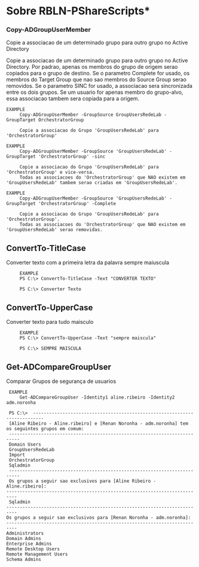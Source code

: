# Sobre RBLN-PShareScripts*

### Copy-ADGroupUserMember

Copie a associacao de um determinado grupo para outro grupo no Active Directory

Copie a associacao de um determinado grupo para outro grupo no Active Directory. Por padrao, apenas os membros do grupo de origem serao copiados para o
   grupo de destino. Se o parametro Complete for usado, os membros do Target Group que nao sao membros do Source Group serao removidos.  Se o parametro SINC
    for usado, a associacao sera sincronizada entre os dois grupos.  Se um usuario for apenas membro do grupo-alvo, essa associacao tambem sera copiada
    para a origem.
    
    EXAMPLE
         Copy-ADGroupUserMember -GroupSource GroupUsersRedeLab -GroupTarget OrchestratorGroup

         Copie a associacao do Grupo 'GroupUsersRedeLab' para 'OrchestratorGroup'
         
    EXAMPLE
         Copy-ADGroupUserMember -GroupSource 'GroupUsersRedeLab' -GroupTarget 'OrchestratorGroup' -sinc

         Copie a associacao do Grupo 'GroupUsersRedeLab' para 'OrchestratorGroup' e vice-versa.
         Todas as associacoes do 'OrchestratorGroup' que NAO existem em 'GroupUsersRedeLab' tambem serao criadas em 'GroupUsersRedeLab'.

    EXAMPLE
         Copy-ADGroupUserMember -GroupSource 'GroupUsersRedeLab' -GroupTarget 'OrchestratorGroup' -Complete

         Copie a associacao do Grupo 'GroupUsersRedeLab' para 'OrchestratorGroup'.
         Todas as associacoes do 'OrchestratorGroup' que NAO existem em 'GroupUsersRedeLab' serao removidas.


## ConvertTo-TitleCase

Converter texto com a primeira letra da palavra sempre maiuscula


         EXAMPLE
         PS C:\> ConvertTo-TitleCase -Text "CONVERTER TEXTO"
   
         PS C:\> Converter Texto


## ConvertTo-UpperCase

Converter texto para tudo maisculo

         EXAMPLE
         PS C:\> ConvertTo-UpperCase -Text "sempre maiscula"
   
         PS C:\> SEMPRE MAISCULA



## Get-ADCompareGroupUser

Comparar Grupos de segurança de usuarios 

     EXAMPLE
         Get-ADCompareGroupUser -Identity1 aline.ribeiro -Identity2 adm.noronha
         
     PS C:\>  --------------------------------------------------------------------------
     [Aline Ribeiro - Aline.ribeiro] e [Renan Noronha - adm.noronha] tem os seguintes grupos em comum:
     --------------------------------------------------------------------------
     Domain Users
     GroupUsersRedeLab
     Import
     OrchestratorGroup
     Sqladmin
     --------------------------------------------------------------------------
     Os grupos a seguir sao exclusivos para [Aline Ribeiro - Aline.ribeiro]:
    --------------------------------------------------------------------------
     Sqladmin
    --------------------------------------------------------------------------
    Os grupos a seguir sao exclusivos para [Renan Noronha - adm.noronha]:
    --------------------------------------------------------------------------
    Administrators
    Domain Admins
    Enterprise Admins
    Remote Desktop Users
    Remote Management Users
    Schema Admins


